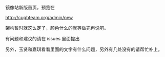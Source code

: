 镜像站新版首页，预览在 

http://cugbteam.org/admin/new 

架构暂时就这么定了，颜色什么的就等做完再说吧。

有问题和建议的请在 issues 里面提出

另外，玉贤和嘉琪看看里面的文字有什么问题，另外有几处没有的请帮忙补上。



